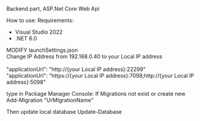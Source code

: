 Backend part, ASP.Net Core Web Api 

How to use:
Requirements:
- Visual Studio 2022
- .NET 6.0

MODIFY launchSettings.json <br />
Change IP Address from 192.168.0.40 to your Local IP address<br />
<br />
"applicationUrl": "http://{your Local IP address}:22299"<br />
"applicationUrl": "https://{your Local IP address}:7098;http://{your Local IP address}:5098"<br />

type in Package Manager Console:
If Migrations not exist or create new<br/>
Add-Migration "UrMIgrationName"

Then update local database
Update-Database
